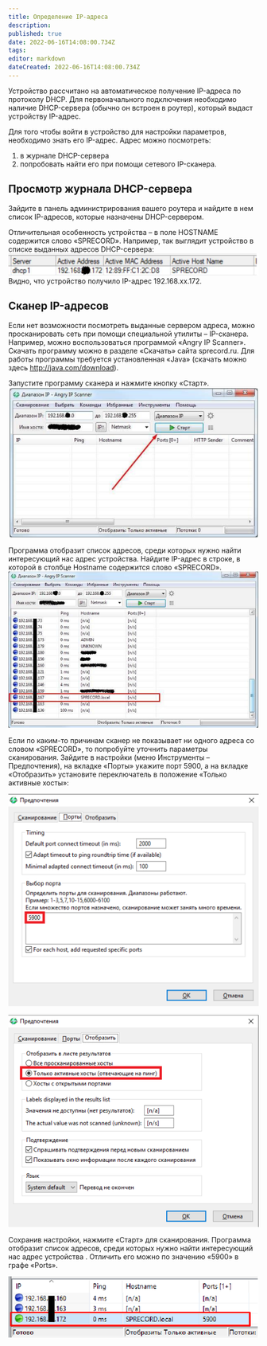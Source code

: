 ```yaml
---
title: Определение IP-адреса
description: 
published: true
date: 2022-06-16T14:08:00.734Z
tags: 
editor: markdown
dateCreated: 2022-06-16T14:08:00.734Z
---
```


Устройство рассчитано на автоматическое получение IP-адреса по протоколу DHCP. Для первоначального подключения необходимо наличие DHCP-сервера (обычно он встроен в роутер), который выдаст устройству IP-адрес.

Для того чтобы войти в устройство для настройки параметров, необходимо знать его IP-адрес. Адрес можно посмотреть:
1) в журнале DHCP-сервера
2) попробовать найти его при помощи сетевого IP-сканера.

## Просмотр журнала DHCP-сервера
Зайдите в панель администрирования вашего роутера и найдите в нем список IP-адресов, которые назначены DHCP-сервером.

Отличительная особенность устройства – в поле HOSTNAME содержится слово «SPRECORD». Например, так выглядит устройство в списке выданных адресов DHCP-сервера:
![ip_on_router.png](/m-mt/ip_on_router.png)
Видно, что устройство получило IP-адрес 192.168.хх.172.

## Сканер IP-адресов
Если нет возможности посмотреть выданные сервером адреса, можно просканировать сеть при помощи специальной утилиты – IP-сканера. Например, можно воспользоваться программой «Angry IP Scanner». Скачать программу можно в разделе «Скачать» сайта sprecord.ru. Для работы программы требуется установленная «Java» (скачать можно здесь http://java.com/download).

Запустите программу сканера и нажмите кнопку «Старт».
![ip_scanner.png](/m-mt/ip_scanner.png)

Программа отобразит список адресов, среди которых нужно найти интересующий нас адрес устройства. Найдите IP-адрес в строке, в которой в столбце Hostname содержится слово «SPRECORD».
![ip_scanner2.png](/m-mt/ip_scanner2.png)

Если по каким-то причинам сканер не показывает ни одного адреса со словом «SPRECORD», то попробуйте уточнить параметры сканирования. Зайдите в настройки (меню Инструменты – Предпочтения), на вкладке «Порты» укажите порт 5900, а на вкладке «Отобразить» установите переключатель в положение «Только активные хосты»:

![setup_scan.png](/m-mt/setup_scan.png)

![setup_scan2.png](/m-mt/setup_scan2.png)

Сохранив настройки, нажмите «Старт» для сканирования. Программа отобразит список адресов, среди которых нужно найти интересующий нас адрес устройства . Отличить его можно по значению «5900» в графе «Ports».

![ip_scanner3.png](/m-mt/ip_scanner3.png)


